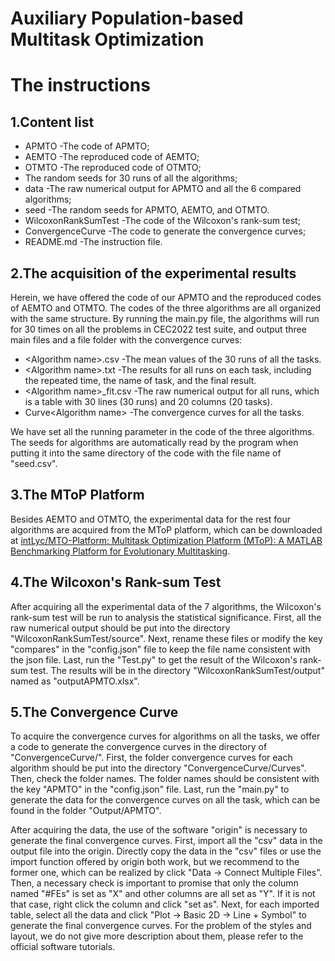 # Auxiliary Population-based Multitask Optimization
# The instructions

## 1.Content list

- APMTO -The code of APMTO;
- AEMTO -The reproduced code of AEMTO;
- OTMTO -The reproduced code of OTMTO;
- The random seeds for 30 runs of all the algorithms;
- data -The raw numerical output for APMTO and all the 6 compared algorithms;
- seed -The random seeds for APMTO, AEMTO, and OTMTO.
- WilcoxonRankSumTest -The code of the Wilcoxon's rank-sum test;
- ConvergenceCurve -The code to generate the convergence curves;
- README.md -The instruction file.

## 2.The acquisition of the experimental results

Herein, we have offered the code of our APMTO and the reproduced codes of AEMTO and OTMTO. The codes of the three algorithms are all organized with the same structure. By running the main.py file, the algorithms will run for 30 times on all the problems in CEC2022 test suite, and output three main files and a file folder with the convergence curves:

- \<Algorithm name\>.csv -The mean values of the 30 runs of all the tasks.
- \<Algorithm name\>.txt -The results for all runs on each task, including the repeated time, the name of task, and the final result.
- \<Algorithm name\>\_fit.csv -The raw numerical output for all runs, which is a table with 30 lines (30 runs) and 20 columns (20 tasks).
- Curve\<Algorithm name\> -The convergence curves for all the tasks.

We have set all the running parameter in the code of the three algorithms. The seeds for algorithms are automatically read by the program when putting it into the same directory of the code with the file name of "seed.csv".

## 3.The MToP Platform

Besides AEMTO and OTMTO, the experimental data for the rest four algorithms are acquired from the MToP platform, which can be downloaded at [intLyc/MTO-Platform: Multitask Optimization Platform (MToP): A MATLAB Benchmarking Platform for Evolutionary Multitasking](https://github.com/intLyc/MTO-Platform).

## 4.The Wilcoxon's Rank-sum Test

After acquiring all the experimental data of the 7 algorithms, the Wilcoxon's rank-sum test will be run to analysis the statistical significance. First, all the raw numerical output should be put into the directory "WilcoxonRankSumTest/source". Next, rename these files or modify the key "compares" in the "config.json" file to keep the file name consistent with the json file. Last, run the "Test.py" to get the result of the Wilcoxon's rank-sum test. The results will be in the directory "WilcoxonRankSumTest/output" named as "outputAPMTO.xlsx".

## 5.The Convergence Curve

To acquire the convergence curves for algorithms on all the tasks, we offer a code to generate the convergence curves in the directory of "ConvergenceCurve/". First, the folder convergence curves for each algorithm should be put into the directory "ConvergenceCurve/Curves". Then, check the folder names. The folder names should be consistent with the key "APMTO" in the "config.json" file. Last, run the "main.py" to generate the data for the convergence curves on all the task, which can be found in the folder "Output/APMTO".

After acquiring the data, the use of the software "origin" is necessary to generate the final convergence curves. First, import all the "csv" data in the output file into the origin. Directly copy the data in the "csv" files or use the import function offered by origin both work, but we recommend to the former one, which can be realized by click "Data -> Connect Multiple Files". Then, a necessary check is important to promise that only the column named "#FEs" is set as "X" and other columns are all set as "Y". If it is not that case, right click the column and click "set as". Next, for each imported table, select all the data and click "Plot -> Basic 2D -> Line + Symbol" to generate the final convergence curves. For the problem of the styles and layout, we do not give more description about them, please refer to the official software tutorials.
